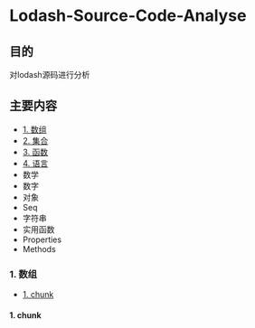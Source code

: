# Lodash-Source-Code-Analyse

## 目的

对lodash源码进行分析

## 主要内容
- [1. 数组](#1-数组)
- [2. 集合](#2-集合)
- [3. 函数](#3-函数)
- [4. 语言](#4-语言)
- 数学
- 数字
- 对象
- Seq
- 字符串
- 实用函数
- Properties
- Methods
### 1. 数组
- [1. chunk](#1-chunk)

#### 1. chunk
